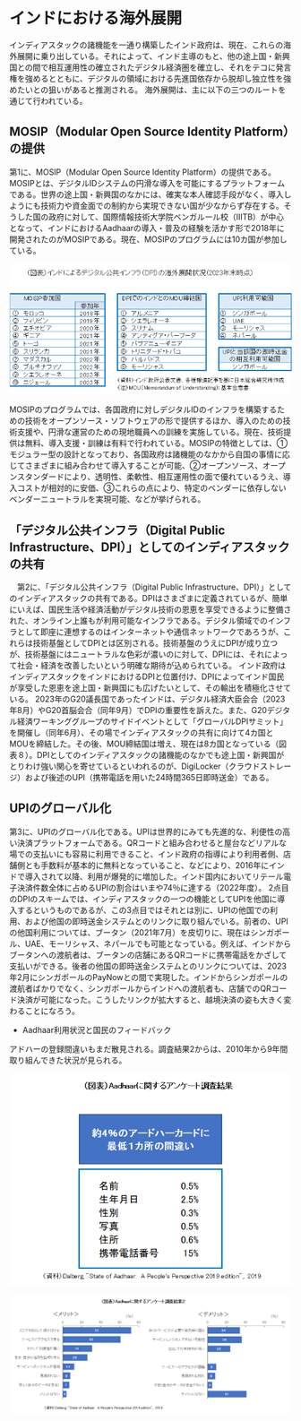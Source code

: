 # インドにおける海外展開

インディアスタックの諸機能を一通り構築したインド政府は、現在、これらの海外展開に乗り出している。それによって、インド主導のもと、他の途上国・新興国との間で相互運用性の確立されたデジタル経済圏を確立し、それをテコに発言権を強めるとともに、デジタルの領域における先進国依存から脱却し独立性を強めたいとの狙いがあると推測される。
海外展開は、主に以下の三つのルートを通じて行われている。
## MOSIP（Modular Open Source Identity Platform）の提供
第1に、MOSIP（Modular Open Source Identity Platform）の提供である。MOSIPとは、デジタルIDシステムの円滑な導入を可能にするプラットフォームである。世界の途上国・新興国のなかには、確実な本人確認手段がなく、導入しようにも技術力や資金面での制約から実現できない国が少なからず存在する。そうした国の政府に対して、国際情報技術大学院ベンガルール校（IIITB）が中心となって、インドにおけるAadhaarの導入・普及の経験を活かす形で2018年に開発されたのがMOSIPである。現在、MOSIPのプログラムには10カ国が参加している。

![](../images/インドの海外展開.png)

MOSIPのプログラムでは、各国政府に対しデジタルIDのインフラを構築するための技術をオープンソース・ソフトウェアの形で提供するほか、導入のための技術支援や、円滑な運営のための現地職員への訓練を実施している。現在、技術提供は無料、導入支援・訓練は有料で行われている。MOSIPの特徴としては、①モジュラー型の設計となっており、各国政府は諸機能のなかから自国の事情に応じてさまざまに組み合わせて導入することが可能、②オープンソース、オープンスタンダードにより、透明性、柔軟性、相互運用性の面で優れているうえ、導入コストが相対的に安価、③これらの点により、特定のベンダーに依存しないベンダーニュートラルを実現可能、などが挙げられる。
## 「デジタル公共インフラ（Digital Public Infrastructure、DPI）」としてのインディアスタックの共有
　第2に、「デジタル公共インフラ（Digital Public Infrastructure、DPI）」としてのインディアスタックの共有である。DPIはさまざまに定義されているが、簡単にいえば、国民生活や経済活動がデジタル技術の恩恵を享受できるように整備された、オンライン上誰もが利用可能なインフラである。デジタル領域でのインフラとして即座に連想するのはインターネットや通信ネットワークであろうが、これらは技術基盤としてDPIとは区別される。技術基盤のうえにDPIが成り立つが、技術基盤にはニュートラルな色彩が濃いのに対して、DPIには、それによって社会・経済を改善したいという明確な期待が込められている。
インド政府はインディアスタックをインドにおけるDPIと位置付け、DPIによってインド国民が享受した恩恵を途上国・新興国にも広げたいとして、その輸出を積極化させている。
2023年のG20議長国であったインドは、デジタル経済大臣会合（2023年8月）やG20首脳会合（同年9月）でDPIの重要性を訴えた。また、G20デジタル経済ワーキンググループのサイドイベントとして「グローバルDPIサミット」を開催し（同年6月）、その場でインディアスタックの共有に向けて4カ国とMOUを締結した。その後、MOU締結国は増え、現在は8カ国となっている（図表８）。DPIとしてのインディアスタックの諸機能のなかでも途上国・新興国がとりわけ強い関心を寄せているといわれるのが、DigiLocker（クラウドストレージ）および後述のUPI（携帯電話を用いた24時間365日即時送金）である。

## UPIのグローバル化 

第3に、UPIのグローバル化である。UPIは世界的にみても先進的な、利便性の高い決済プラットフォームである。QRコードと組み合わせると屋台などリアルな場での支払いにも容易に利用できること、インド政府の指導により利用者側、店舗側とも手数料が基本的に無料となっていること、などにより、2016年にインドで導入されて以降、利用が爆発的に増加した。インド国内においてリテール電子決済件数全体に占めるUPIの割合はいまや74％に達する（2022年度）。
2点目のDPIのスキームでは、インディアスタックの一つの機能としてUPIを他国に導入するというものであるが、この3点目ではそれとは別に、UPIの他国での利用、および他国の即時送金システムとのリンクに取り組んでいる。前者の、UPIの他国利用については、ブータン（2021年7月）を皮切りに、現在はシンガポール、UAE、モーリシャス、ネパールでも可能となっている。例えば、インドからブータンへの渡航者は、ブータンの店舗にあるQRコードに携帯電話をかざして支払いができる。後者の他国の即時送金システムとのリンクについては、2023年2月にシンガポールのPayNowとの間で実現した。インドからシンガポールの渡航者ばかりでなく、シンガポールからインドへの渡航者も、店舗でのQRコード決済が可能になった。こうしたリンクが拡大すると、越境決済の姿も大きく変わることになろう。

- Aadhaar利用状況と国民のフィードバック

アドハーの登録間違いもまだ散見される。調査結果2からは、2010年から9年間取り組んできた状況が見られる。

![](../images/Aadhaarに関するアンケート調査結果.png)

![](../images/Aadhaarに関するアンケート調査結果2.png)
